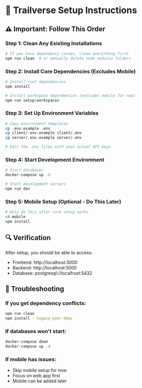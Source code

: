 # 🔧 Trailverse Setup Instructions

## ⚠️ Important: Follow This Order

### Step 1: Clean Any Existing Installations

```bash
# If you have dependency issues, clean everything first
npm run clean  # or manually delete node_modules folders
```

### Step 2: Install Core Dependencies (Excludes Mobile)

```bash
# Install root dependencies
npm install

# Install workspace dependencies (excludes mobile for now)
npm run setup:workspaces
```

### Step 3: Set Up Environment Variables

```bash
# Copy environment templates
cp .env.example .env
cp client/.env.example client/.env
cp server/.env.example server/.env

# Edit the .env files with your actual API keys
```

### Step 4: Start Development Environment

```bash
# Start databases
docker-compose up -d

# Start development servers
npm run dev
```

### Step 5: Mobile Setup (Optional - Do This Later)

```bash
# Only do this after core setup works
cd mobile
npm install
```

## 🔍 Verification

After setup, you should be able to access:

- Frontend: http://localhost:3000
- Backend: http://localhost:5000
- Database: postgresql://localhost:5432

## 🚨 Troubleshooting

### If you get dependency conflicts:

```bash
npm run clean
npm install --legacy-peer-deps
```

### If databases won't start:

```bash
docker-compose down
docker-compose up -d
```

### If mobile has issues:

- Skip mobile setup for now
- Focus on web app first
- Mobile can be added later
